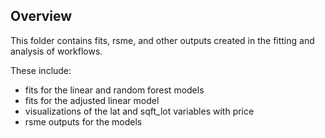 ## Overview

This folder contains fits, rsme, and other outputs created in the fitting and analysis of workflows. 

These include:
- fits for the linear and random forest models
- fits for the adjusted linear model
- visualizations of the lat and sqft_lot variables with price
- rsme outputs for the models
